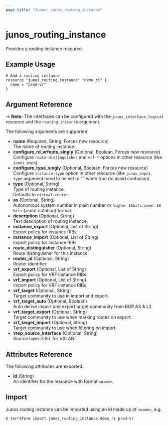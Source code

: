 ```yaml
---
page_title: "Junos: junos_routing_instance"
---
```


# junos_routing_instance

Provides a routing instance resource.

## Example Usage

```hcl
# Add a routing instance
resource "junos_routing_instance" "demo_ri" {
  name = "prod-vr"
}
```

## Argument Reference

-> **Note:** The interfaces can be configured with the `junos_interface_logical` resource and
the `routing_instance` argument.

The following arguments are supported:

- **name** (Required, String, Forces new resource)  
  The name of routing instance.
- **configure_rd_vrfopts_singly** (Optional, Boolean, Forces new resource)  
  Configure `route-distinguisher` and `vrf-*` options in other resource (like `junos_evpn`).
- **configure_type_singly** (Optional, Boolean, Forces new resource)  
  Configure `instance-type` option in other resource (like `junos_evpn`).  
  `type` argument need to be set to "" when true (to avoid confusion).
- **type** (Optional, String)  
  Type of routing instance.  
  Defaults to `virtual-router`.
- **as** (Optional, String)  
  Autonomous system number in plain number or `higher 16bits`.`lower 16 bits` (asdot notation) format.
- **description** (Optional, String)  
  Text description of routing instance.
- **instance_export** (Optional, List of String)  
  Export policy for instance RIBs
- **instance_import** (Optional, List of String)  
  Import policy for instance RIBs
- **route_distinguisher** (Optional, String)  
  Route distinguisher for this instance.
- **router_id** (Optional, String)  
  Router identifier.
- **vrf_export** (Optional, List of String)  
  Export policy for VRF instance RIBs.
- **vrf_import** (Optional, List of String)  
  Import policy for VRF instance RIBs.
- **vrf_target** (Optional, String)  
  Target community to use in import and export.
- **vrf_target_auto** (Optional, Boolean)  
  Auto derive import and export target community from BGP AS & L2.
- **vrf_target_export** (Optional, String)  
  Target community to use when marking routes on export.
- **vrf_target_import** (Optional, String)  
  Target community to use when filtering on import.
- **vtep_source_interface** (Optional, String)  
  Source layer-3 IFL for VXLAN.

## Attributes Reference

The following attributes are exported:

- **id** (String)  
  An identifier for the resource with format `<name>`.

## Import

Junos routing instance can be imported using an id made up of `<name>`, e.g.

```shell
$ terraform import junos_routing_instance.demo_ri prod-vr
```
